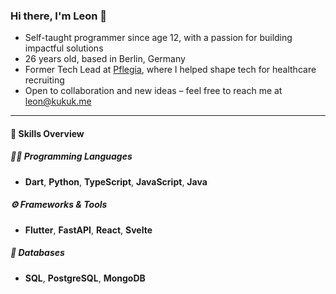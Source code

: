 ### Hi there, I'm Leon 👋

- Self-taught programmer since age 12, with a passion for building impactful solutions
- 26 years old, based in Berlin, Germany
- Former Tech Lead at [Pflegia](https://www.pflegia.de), where I helped shape tech for healthcare recruiting
- Open to collaboration and new ideas – feel free to reach me at [leon@kukuk.me](mailto:leon@kukuk.me)

---

#### 💼 Skills Overview

##### 👨‍💻 Programming Languages
- **Dart**, **Python**, **TypeScript**, **JavaScript**, **Java**

##### ⚙️ Frameworks & Tools
- **Flutter**, **FastAPI**, **React**, **Svelte**

##### 💽 Databases
- **SQL**, **PostgreSQL**, **MongoDB**
